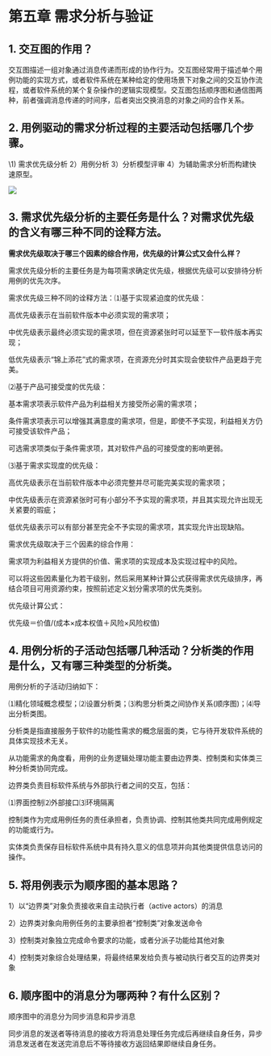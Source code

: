 # 第五章 需求分析与验证

## **1. 交互图的作用？**

交互图描述一组对象通过消息传递而形成的协作行为。交互图经常用于描述单个用例功能的实现方式，或者软件系统在某种给定的使用场景下对象之间的交互协作流程，或者软件系统的某个复杂操作的逻辑实现模型。交互图包括顺序图和通信图两种，前者强调消息传递的时间序，后者突出交换消息的对象之间的合作关系。



## **2. 用例驱动的需求分析过程的主要活动包括哪几个步骤。**

\1) 需求优先级分析 2）用例分析 3）分析模型评审 4）为辅助需求分析而构建快速原型。

![](https://cdn.jsdelivr.net/gh/hongxiaCoder/Pictures@master/20230902201233.png)





## **3. 需求优先级分析的主要任务是什么？对需求优先级的含义有哪三种不同的诠释方法。**

**需求优先级取决于哪三个因素的综合作用，优先级的计算公式又会什么样？**

需求优先级分析的主要任务是为每项需求确定优先级，根据优先级可以安排待分析用例的优先次序。

需求优先级三种不同的诠释方法：⑴基于实现紧迫度的优先级：

高优先级表示在当前软件版本中必须实现的需求项；

中优先级表示最终必须实现的需求项，但在资源紧张时可以延至下一软件版本再实现；

低优先级表示“锦上添花”式的需求项，在资源充分时其实现会使软件产品更趋于完美。

⑵基于产品可接受度的优先级：

基本需求项表示软件产品为利益相关方接受所必需的需求项；

条件需求项表示可以增强其满意度的需求项，但是，即使不予实现，利益相关方仍可接受该软件产品；

可选需求项类似于条件需求项，其对软件产品的可接受度的影响更弱。

⑶基于需求实现度的优先级：

高优先级表示在当前软件版本中必须完整并尽可能完美实现的需求项；

中优先级表示在资源紧张时可有小部分不予实现的需求项，并且其实现允许出现无关紧要的瑕疵；

低优先级表示可以有部分甚至完全不予实现的需求项，其实现允许出现缺陷。

需求优先级取决于三个因素的综合作用：

需求项为利益相关方提供的价值、需求项的实现成本及实现过程中的风险。

可以将这些因素量化为若干级别，然后采用某种计算公式获得需求优先级排序，再结合项目可用资源约束，按照前述定义划分需求项的优先类别。

优先级计算公式：

优先级＝价值/(成本×成本权值＋风险×风险权值)



## **4. 用例分析的子活动包括哪几种活动？分析类的作用是什么，又有哪三种类型的分析类。**

用例分析的子活动归纳如下：

⑴精化领域概念模型；⑵设置分析类；⑶构思分析类之间协作关系(顺序图)；⑷导出分析类图。

分析类是指直接服务于软件的功能性需求的概念层面的类，它与待开发软件系统的具体实现技术无关。

从功能需求的角度看，用例的业务逻辑处理功能主要由边界类、控制类和实体类三种分析类协同完成。

边界类负责目标软件系统与外部执行者之间的交互，包括：

⑴界面控制⑵外部接口⑶环境隔离

控制类作为完成用例任务的责任承担者，负责协调、控制其他类共同完成用例规定的功能或行为。

实体类负责保存目标软件系统中具有持久意义的信息项并向其他类提供信息访问的操作。



## **5. 将用例表示为顺序图的基本思路？**

1）以“边界类”对象负责接收来自主动执行者（active actors）的消息

2）边界类对象向用例任务的主要承担者“控制类”对象发送命令

3）控制类对象独立完成命令要求的功能，或者分派子功能给其他对象

4）控制类对象综合处理结果，将最终结果发给负责与被动执行者交互的边界类对象



## **6. 顺序图中的消息分为哪两种？有什么区别？**

顺序图中的消息分为同步消息和异步消息

同步消息的发送者等待消息的接收方将消息处理任务完成后再继续自身任务，异步消息发送者在发送完消息后不等待接收方返回结果即继续自身任务。

 
